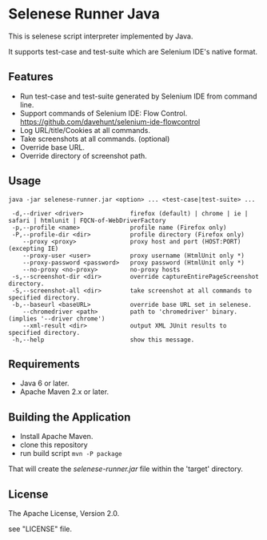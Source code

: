 Selenese Runner Java
====================

This is selenese script interpreter implemented by Java.

It supports test-case and test-suite which are Selenium IDE's native format.

Features
--------

* Run test-case and test-suite generated by Selenium IDE from command line.
* Support commands of Selenium IDE: Flow Control.
  https://github.com/davehunt/selenium-ide-flowcontrol
* Log URL/title/Cookies at all commands.
* Take screenshots at all commands. (optional)
* Override base URL.
* Override directory of screenshot path.

Usage
-----

    java -jar selenese-runner.jar <option> ... <test-case|test-suite> ...
    
     -d,--driver <driver>             firefox (default) | chrome | ie | safari | htmlunit | FQCN-of-WebDriverFactory
     -p,--profile <name>              profile name (Firefox only)
     -P,--profile-dir <dir>           profile directory (Firefox only)
        --proxy <proxy>               proxy host and port (HOST:PORT) (excepting IE)
        --proxy-user <user>           proxy username (HtmlUnit only *)
        --proxy-password <password>   proxy password (HtmlUnit only *)
        --no-proxy <no-proxy>         no-proxy hosts
     -s,--screenshot-dir <dir>        override captureEntirePageScreenshot directory.
     -S,--screenshot-all <dir>        take screenshot at all commands to specified directory.
     -b,--baseurl <baseURL>           override base URL set in selenese.
        --chromedriver <path>         path to 'chromedriver' binary. (implies '--driver chrome')
        --xml-result <dir>            output XML JUnit results to specified directory.
     -h,--help                        show this message.

Requirements
------------

* Java 6 or later.
* Apache Maven 2.x or later.

Building the Application
------------------------

* Install Apache Maven.
* clone this repository
* run build script
	`mvn -P package`

That will create the *selenese-runner.jar* file within the 'target' directory.

License
-------

The Apache License, Version 2.0.

see "LICENSE" file.
